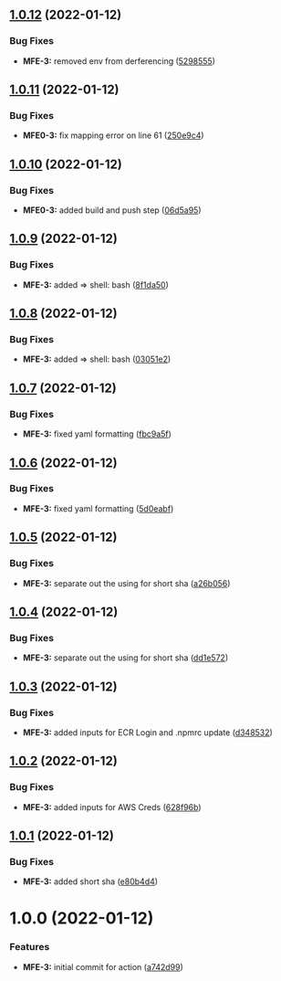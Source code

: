 ## [1.0.12](https://github.com/awazevr/docker-build-push-action/compare/v1.0.11...v1.0.12) (2022-01-12)


### Bug Fixes

* **MFE-3:** removed env from derferencing ([5298555](https://github.com/awazevr/docker-build-push-action/commit/5298555ebd91df63dfb85319451c00b2acc5e08d))

## [1.0.11](https://github.com/awazevr/docker-build-push-action/compare/v1.0.10...v1.0.11) (2022-01-12)


### Bug Fixes

* **MFE0-3:** fix mapping error on line 61 ([250e9c4](https://github.com/awazevr/docker-build-push-action/commit/250e9c4c852227673793fde5ce94c0cbc0018054))

## [1.0.10](https://github.com/awazevr/docker-build-push-action/compare/v1.0.9...v1.0.10) (2022-01-12)


### Bug Fixes

* **MFE0-3:** added build and push step ([06d5a95](https://github.com/awazevr/docker-build-push-action/commit/06d5a953f711e568270067b9ffa07e9d7a41950b))

## [1.0.9](https://github.com/awazevr/docker-build-push-action/compare/v1.0.8...v1.0.9) (2022-01-12)


### Bug Fixes

* **MFE-3:** added => shell: bash ([8f1da50](https://github.com/awazevr/docker-build-push-action/commit/8f1da50670cb9f906f2acfc586ec4d38dedf7dbc))

## [1.0.8](https://github.com/awazevr/docker-build-push-action/compare/v1.0.7...v1.0.8) (2022-01-12)


### Bug Fixes

* **MFE-3:** added => shell: bash ([03051e2](https://github.com/awazevr/docker-build-push-action/commit/03051e22280e3b5c81adb74a57f09db3d9a6e6ab))

## [1.0.7](https://github.com/awazevr/docker-build-push-action/compare/v1.0.6...v1.0.7) (2022-01-12)


### Bug Fixes

* **MFE-3:** fixed yaml formatting ([fbc9a5f](https://github.com/awazevr/docker-build-push-action/commit/fbc9a5fe480ef99e7ea7e443966f1fe384932096))

## [1.0.6](https://github.com/awazevr/docker-build-push-action/compare/v1.0.5...v1.0.6) (2022-01-12)


### Bug Fixes

* **MFE-3:** fixed yaml formatting ([5d0eabf](https://github.com/awazevr/docker-build-push-action/commit/5d0eabfd56ed9369878d668da2e5e1a9fc9362eb))

## [1.0.5](https://github.com/awazevr/docker-build-push-action/compare/v1.0.4...v1.0.5) (2022-01-12)


### Bug Fixes

* **MFE-3:** separate out the using for short sha ([a26b056](https://github.com/awazevr/docker-build-push-action/commit/a26b056aad3933a60524d74bae8b5b4d68a9a96e))

## [1.0.4](https://github.com/awazevr/docker-build-push-action/compare/v1.0.3...v1.0.4) (2022-01-12)


### Bug Fixes

* **MFE-3:** separate out the using for short sha ([dd1e572](https://github.com/awazevr/docker-build-push-action/commit/dd1e5727956eebf63573029453a95e95244a5339))

## [1.0.3](https://github.com/awazevr/docker-build-push-action/compare/v1.0.2...v1.0.3) (2022-01-12)


### Bug Fixes

* **MFE-3:** added inputs for ECR Login and .npmrc update ([d348532](https://github.com/awazevr/docker-build-push-action/commit/d34853249f70d557088e39cac9b41fad04381e4e))

## [1.0.2](https://github.com/awazevr/docker-build-push-action/compare/v1.0.1...v1.0.2) (2022-01-12)


### Bug Fixes

* **MFE-3:** added inputs for AWS Creds ([628f96b](https://github.com/awazevr/docker-build-push-action/commit/628f96b25000171c62743bbe296ee13bc1553a32))

## [1.0.1](https://github.com/awazevr/docker-build-push-action/compare/v1.0.0...v1.0.1) (2022-01-12)


### Bug Fixes

* **MFE-3:** added short sha ([e80b4d4](https://github.com/awazevr/docker-build-push-action/commit/e80b4d447e4a67256687330cffc413601fd9cbd2))

# 1.0.0 (2022-01-12)


### Features

* **MFE-3:** initial commit for action ([a742d99](https://github.com/awazevr/docker-build-push-action/commit/a742d9960a1301881643b13c821ece09a0eb685b))
